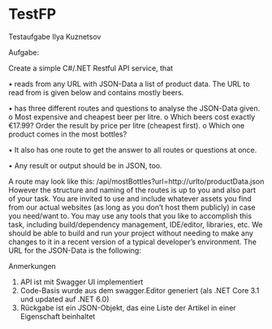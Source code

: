 # TestFP
Testaufgabe Ilya Kuznetsov

Aufgabe:

Create a simple C#/.NET Restful API service, that

• reads from any URL with JSON-Data a list of product data.
The URL to read from is given below and contains mostly beers.

• has three different routes and questions to analyse the JSON-Data given.
o Most expensive and cheapest beer per litre.
o Which beers cost exactly €17.99?
Order the result by price per litre (cheapest first).
o Which one product comes in the most bottles?

• It also has one route to get the answer to all routes or questions at once.

• Any result or output should be in JSON, too.

A route may look like this: /api/mostBottles?url=http://urlto/productData.json
However the structure and naming of the routes is up to you and also part of your task.
You are invited to use and include whatever assets you find from our actual websites (as long as you
don’t host them publicly) in case you need/want to. You may use any tools that you like to
accomplish this task, including build/dependency management, IDE/editor, libraries, etc.
We should be able to build and run your project without needing to make any changes to it in a
recent version of a typical developer’s environment.
The URL for the JSON-Data is the following:

Anmerkungen
1. API ist mit Swagger UI implementiert
2. Code-Basis wurde aus dem swagger.Editor generiert (als .NET Core 3.1 und updated auf .NET 6.0)
3. Rückgabe ist ein JSON-Objekt, das eine Liste der Artikel in einer Eigenschaft beinhaltet

